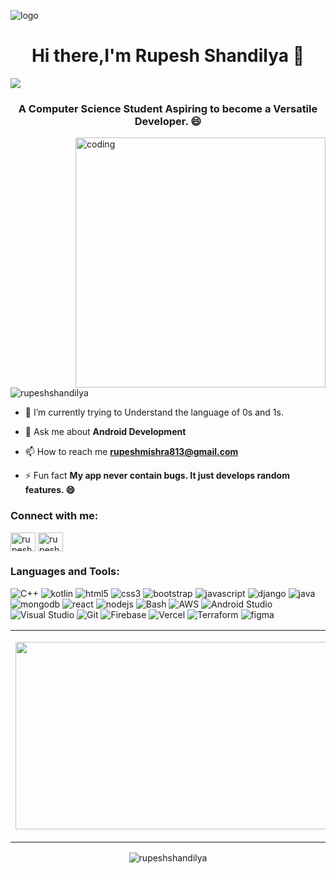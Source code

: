 ![logo](https://github.com/RupeshShandilya/RupeshShandilya/blob/main/bn.png)
<h1 align="center">Hi there,I'm Rupesh Shandilya 👋</h1>
<img src="https://user-images.githubusercontent.com/73097560/115834477-dbab4500-a447-11eb-908a-139a6edaec5c.gif">
<h3 align="center">A Computer Science Student Aspiring to become a Versatile Developer. 😄</h3>
<img align ="right" alt="coding" width="400" src="https://user-images.githubusercontent.com/55389276/140866485-8fb1c876-9a8f-4d6a-98dc-08c4981eaf70.gif">
<p align="left"> <img src="https://komarev.com/ghpvc/?username=rupeshshandilya&label=Profile%20views&color=0e75b6&style=flat" alt="rupeshshandilya" /> </p>

- 🌱 I’m currently trying to Understand the language of 0s and 1s.

- 💬 Ask me about **Android Development**

- 📫 How to reach me **rupeshmishra813@gmail.com**

- ⚡ Fun fact **My app never contain bugs. It just develops random features. 😄**

<h3 align="left">Connect with me:</h3>
<p align="left">
  
<a href="https://www.linkedin.com/in/rupesh-shandilya-04655a193/" target="_blank"><img align="center" src="https://cdn.jsdelivr.net/npm/simple-icons@v3/icons/linkedin.svg" alt="rupesh-shandillya-6a144a221" height="30" width="40" /></a>
<a href="https://www.instagram.com/rupesh.shandilya_/" target="_blank"><img align="center" src="https://cdn.jsdelivr.net/npm/simple-icons@v3/icons/instagram.svg" alt="rupesh.shandilya_" height="30" width="40" /></a>
</p>

<h3 align="left">Languages and Tools:</h3>
 <p align="left">
  
<!--  Bootstrap  -->
 
<img alt="C++" src="https://img.shields.io/badge/C%2B%2B-00599C?style=for-the-badge&logo=c%2B%2B&logoColor=white">
    
 <img src="https://img.shields.io/badge/kotlin-%23323330.svg?style=for-the-badge&logo=KOTLIN&logoColor=%ffff" alt="kotlin"/>
  
 <img src="https://img.shields.io/badge/html5-%23E34F26.svg?style=for-the-badge&logo=html5&logoColor=white" alt="html5"/>
  
  <img src="https://img.shields.io/badge/css3-%231572B6.svg?style=for-the-badge&logo=css3&logoColor=white" alt="css3"/> 
  
  <img src="https://img.shields.io/badge/bootstrap-%23563D7C.svg?style=for-the-badge&logo=bootstrap&logoColor=white" alt="bootstrap"> 
  
<img src="https://img.shields.io/badge/JavaScript-F7DF1E?style=for-the-badge&logo=JavaScript&logoColor=white" alt="javascript"/>
        
 <img src="https://img.shields.io/badge/django-6DA55F?style=for-the-badge&logo=django&logoColor=white" alt="django"/>
  
<img src="https://img.shields.io/badge/Java-ED8B00?style=for-the-badge&logo=java&logoColor=white" alt="java"/>
  
  <img src="https://img.shields.io/badge/MongoDB-4EA94B?style=for-the-badge&logo=mongodb&logoColor=white" alt="mongodb"/>
 
  <img src="https://img.shields.io/badge/React-20232A?style=for-the-badge&logo=react&logoColor=61DAFB" alt="react"/>
  
  <img src="https://img.shields.io/badge/node.js-6DA55F?style=for-the-badge&logo=node.js&logoColor=white" alt="nodejs"/>
  
  <img alt="Bash" src="https://img.shields.io/badge/Shell_Script-121011?style=for-the-badge&logo=gnu-bash&logoColor=white">
  
  <img alt="AWS" src ="https://img.shields.io/badge/Amazon_AWS-232F3E?style=for-the-badge&logo=amazon-aws&logoColor=white">
     
  <img alt="Android Studio" src ="https://img.shields.io/badge/ANDROIDSTUDIO-000000?style=for-the-badge&logo=androidstudio&logoColor=white">
  
  <img alt="Visual Studio" src ="https://img.shields.io/badge/VisualStudio-0078d7?style=for-the-badge&logo=VisualStudio&logoColor=white">
 
 <img src="https://img.shields.io/badge/Git-%23E34F26.svg?style=for-the-badge&logo=Git&logoColor=white" alt="Git"/>
  
 <img src="https://img.shields.io/badge/Firebase-%23316192.svg?style=for-the-badge&logo=Firebase&logoColor=white" alt="Firebase"/>
  
  <img alt="Vercel" src ="https://img.shields.io/badge/Vercel-000000?style=for-the-badge&logo=vercel&logoColor=white">  
  
  <img src="https://img.shields.io/badge/terraform-%23563D7C.svg?style=for-the-badge&logo=terraform&logoColor=white" alt="Terraform">
      
  <img src="https://img.shields.io/badge/FIGMA-239120?&style=for-the-badge&logo=figma&logoColor=white" alt="figma"/>
  
  
  
</p>
<table>
<tr>
  <td align="center">
  <p align="center">
  <a href="https://github.com/rupeshshandilya">
    <img align="center" height="300px" width="600" src="https://github-readme-streak-stats.herokuapp.com/?user=rupeshshandilya&"/>
  </a>
  </td>
  <td align="center">
  <a href="https://github.com/rupeshshandilya">
  <img align="center" height="200px" width="600" src="https://github-readme-stats.vercel.app/api?username=rupeshshandilya" />
  </a>
  </td>
</p>
</details>
</table>
<p align="center"><img align="center" src="https://github-readme-stats.vercel.app/api/top-langs/?username=rupeshshandilya&layout=compact" alt="rupeshshandilya" /></p>


